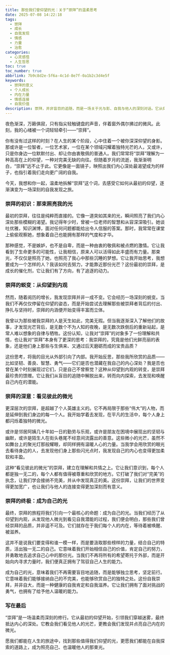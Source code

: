 ```yaml
---
title: 那些我们曾仰望的光：关于“崇拜”的温柔思考
date: 2025-07-08 14:22:18
tags:
  - 崇拜
  - 成长
  - 自我发现
  - 情感
  - 力量
  - 治愈
categories:
  - 心灵感悟
  - 人生哲思
toc: true
toc_number: true
abbrlink: 7b9c8d2e-5f6a-4c1d-8e7f-0a1b2c3d4e5f
keywords:
  - 崇拜的意义
  - 个人成长
  - 内在力量
  - 情感连接
  - 自我价值
description: 崇拜，并非盲目的追随，而是一场关于光与影、自我与他人的深刻对话。它从仰望开始，在内观中蜕变，最终引领我们发现并成为自己的光。这篇文字，将带你温柔探索“崇拜”的真正含义，以及它如何滋养我们的心灵，点亮我们的人生旅途。
---
```


夜色渐深，万籁俱寂，只有指尖轻触键盘的声音，伴着窗外偶尔拂过的微风。此刻，我的心绪被一个词轻轻牵引——“崇拜”。

你有没有过这样的时刻？在人生的某个阶段，心中住着一个被你深深仰望的身影。那或许是一位智者，一位艺术家，一位在某个领域闪耀着独特光芒的人，又或许，只是你身边一位默默付出、却让你由衷敬佩的普通人。我们常常将“崇拜”理解为一种高高在上的仰望，一种对完美无缺的向往。但随着岁月的流逝，我渐渐明白，“崇拜”远不止于此。它更像是一面镜子，映照出我们内心深处最渴望成为的样子，也指引着我们走向更广阔的自我。

今天，我想和你一起，温柔地拆解“崇拜”这个词，去感受它如何从最初的仰望，逐渐演变为一场深刻的自我发现之旅。

### 崇拜的初识：那束照亮我的光

最初的崇拜，往往是纯粹而直接的。它像一道突如其来的光，瞬间照亮了我们内心深处那些模糊的渴望。我记得年少时，曾被一位老师的智慧和从容深深吸引。她谈吐优雅，知识渊博，面对任何问题都能给出令人信服的答案。那时，我常常在课堂上偷偷观察她，想象着自己也能拥有那样的气度和才华。

那种感觉，不是嫉妒，也不是自卑，而是一种由衷的敬佩和被点燃的激情。它让我看到了生命更多的可能性，让我相信，原来人可以活得如此丰盛而有力量。那束光，不仅仅是照亮了她，也照亮了我心中那些沉睡的梦想。它让我开始思考，我想要成为一个怎样的人？我该如何去努力，才能靠近那份光芒？这份最初的崇拜，是成长的催化剂，它让我们有了方向，有了追逐的动力。

### 崇拜的蜕变：从仰望到内观

然而，随着阅历的增长，我发现崇拜并非一成不变。它会经历一场深刻的蜕变。当我们不再仅仅停留在仰望的姿态，而是开始尝试去理解那些被崇拜者背后的付出、挣扎与坚持时，崇拜的内涵便开始变得丰富而立体。

我曾以为那些被我崇拜的人是天生如此，完美无瑕。但当我逐渐深入了解他们的故事，才发现光芒背后，是无数个不为人知的夜晚，是无数次跌倒后的重新站起，是常人难以想象的自律与牺牲。这份认知，让我对“崇拜”的对象多了一份理解和共情，也让我对“崇拜”本身有了更深的思考：我崇拜的，究竟是他们光鲜亮丽的表象，还是他们身上那些与生俱来、又通过后天磨砺而成的宝贵品质？

这份思考，将我的目光从外部引向了内部。我开始反思，那些我所欣赏的品质——比如坚韧、善良、智慧、勇气——它们是否也潜藏在我自己的内心深处？我是否也曾在某个时刻展现过它们，只是自己不曾察觉？这种从仰望到内观的转变，是崇拜最珍贵的馈赠。它让我们从盲目的追随中解脱出来，转而向内探索，去发现和唤醒自己内在的潜能。

### 崇拜的深意：看见彼此的微光

更深层次的崇拜，是超越了个人英雄主义的。它不再局限于那些“伟大”的人物，而是延伸到我们身边的每一个人。我开始学着去发现，在平凡的生活中，每个人身上都闪烁着独特的微光。

或许是邻居阿姨几十年如一日的勤劳与乐观，或许是朋友在困境中展现出的坚韧与幽默，或许是陌生人在街头巷尾不经意间流露出的善意。这些微小的光芒，虽然不如舞台上的聚光灯那般耀眼，却同样拥有温暖人心的力量。当我学会用欣赏的眼光去看待身边的人，去发现他们身上那些闪光点时，我发现自己的内心也变得更加柔软和丰盈。

这种“看见彼此的微光”的崇拜，建立在理解和共情之上。它让我们意识到，每个人都是独一无二的，每个人都有值得被尊重和欣赏的地方。它打破了我们对“完美”的执念，让我们学会接纳不完美，并从中发现真正的美。这份崇拜，让我们的世界变得更加宽广，也让我们与他人的连接变得更加深刻而有意义。

### 崇拜的终极：成为自己的光

最终，崇拜的旅程将我们引向一个最核心的命题：成为自己的光。当我们经历了从仰望到内观，从发现他人微光到看见自我潜能的过程，我们便会明白，那些我们曾经崇拜的品质，并非遥不可及。它们就存在于我们每个人的内在，等待着被唤醒、被滋养。

这并不是说我们要变得和谁一模一样，而是要汲取那些榜样的力量，结合自己的特质，活出独一无二的自己。它意味着我们开始相信自己的价值，肯定自己的努力，并勇敢地去追求自己心中的那份光。当我们不再将所有的希望寄托于外部，而是开始向内寻求力量时，我们便真正拥有了驾驭自己人生的能力。

成为自己的光，意味着我们不再需要盲目地追随，而是能够独立思考，坚定前行。它意味着我们能够接纳自己的不完美，也能够欣赏自己的独特之处。这份自我崇拜，并非自大，而是一种健康的自我肯定和自我滋养。它让我们拥有了面对挑战的勇气，也拥有了给予他人温暖的能力。

### 写在最后

“崇拜”是一场温柔而深刻的修行。它从最初的仰望开始，引领我们穿越迷雾，最终抵达内心的深处。它教会我们看见他人的光芒，更教会我们发现并点亮自己内在的微光。

愿我们都能在人生的旅途中，找到那些值得我们仰望的光，更愿我们都能在自我探索的道路上，成为照亮自己、也温暖他人的那束光。